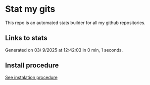 # Stat my gits

This repo is an automated stats builder for all my github repositories.

## Links to stats


Generated on 03/ 9/2025 at 12:42:03 in 0 min, 1 seconds.

## Install procedure

[See instalation procedure](./src/install.md)
